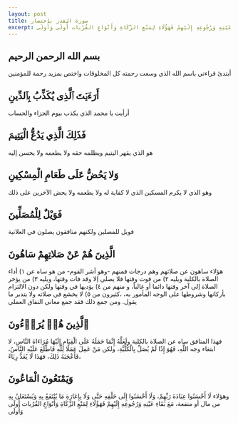 ```yaml
---
layout: post
title: سورة القدر باختصار
excerpt: وهؤلاء لَا أَحْسَنُوا عِبَادَةَ رَبِّهِمْ، وَلَا أَحْسَنُوا إِلَى خَلْقِهِ حَتَّى وَلَا بِإِعَارَةِ مَا يُنْتَفَعُ بِهِ وَيُسْتَعَانُ بِهِ من مال أو منفعة، مَعَ بَقَاءِ عَيْنِهِ وَرُجُوعِهِ إِلَيْهِمْ فَهَؤُلَاءِ لِمَنْعِ الزَّكَاةِ وَأَنْوَاعِ القُرُبات أُولَى وَأُولَى
---
```

##  بسم الله الرحمن الرحيم

أبتدئ قراءتي باسم الله الذي وسعت رحمته كل المخلوقات واختص بمزيد رحمة للمؤمنين 

## أَرَءَیۡتَ ٱلَّذِی یُكَذِّبُ بِٱلدِّینِ 
أرأيت يا محمد الذي يكذب بيوم الجزاء والحساب

## فَذَلِكَ الَّذِي يَدُعُّ الْيَتِيمَ
هو الذي يقهر اليتيم ويظلمه حقه ولا يطعمه ولا يحسن إليه

## وَلا يَحُضُّ عَلَى طَعَامِ الْمِسْكِينِ
وهو الذي لا يكرم المسكين الذي لا كفاية له ولا يطعمه ولا يحض الآخرين على ذلك

## فَوَيْلٌ لِلْمُصَلِّينَ
فويل للمصلين ولكنهم منافقون يصلون في العلانية

## الَّذِينَ هُمْ عَنْ صَلاتِهِمْ سَاهُونَ
هؤلاء ساهون عن صلاتهم وهم درجات فمنهم -وهو أشر القوم- من هو ساه عن ١) أداء الصلاة بالكلية ويليه ٢) من  فوت وقتها فلا يصلي إلا وقد فات وقتها، ويليه ٣) من يؤخر الصلاة إلى آخر وقتها دائما أو غالباً، و منهم من ٤) يؤديها في وقتها ولكن دون الالتزام بأركانها وشروطها على الوجه المأمور به، ،كثيرون من ٥) لا يخشع في صلاته ولا يتدبر ما يقول. ومن جمع ذلك فقد جمع معاني النفاق العملي

## ٱلَّذِینَ هُمۡ یُرَاۤءُونَ
فهذا المنافق ساه عن الصلاة بالكلية ولَعَلَّهُ إِنَّمَا حَمَلَهُ عَلَى الْقِيَامِ إِلَيْهَا مُرَاءَاةَ النَّاسِ، لا ابتغاء وجه اللَّهِ، فَهُوَ إِذًا لَمْ يُصَلِّ بِالْكُلِّيَّةِ، ولكن مَنْ عَمِلَ عَمَلًا لِلَّهِ فَاطَّلَعَ عَلَيْهِ النَّاسُ، فَأَعْجَبَهُ ذَلِكَ، فهَذَا لَا يُعَدُّ رِيَاءً،

## وَيَمْنَعُونَ الْمَاعُونَ
وهؤلاء لَا أَحْسَنُوا عِبَادَةَ رَبِّهِمْ، وَلَا أَحْسَنُوا إِلَى خَلْقِهِ حَتَّى وَلَا بِإِعَارَةِ مَا يُنْتَفَعُ بِهِ وَيُسْتَعَانُ بِهِ من مال أو منفعة، مَعَ بَقَاءِ عَيْنِهِ وَرُجُوعِهِ إِلَيْهِمْ فَهَؤُلَاءِ لِمَنْعِ الزَّكَاةِ وَأَنْوَاعِ القُرُبات أُولَى وَأُولَى
